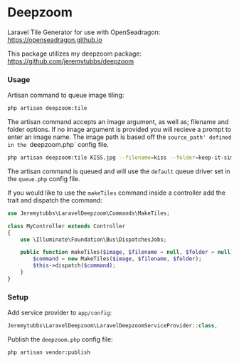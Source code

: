 Deepzoom
==
Laravel Tile Generator for use with OpenSeadragon: https://openseadragon.github.io

This package utilizes my deepzoom package: https://github.com/jeremytubbs/deepzoom

### Usage
Artisan command to queue image tiling:
```sh
php artisan deepzoom:tile
```

The artisan command accepts an image argument, as well as; filename and folder options. If no image argument is provided you will recieve a prompt to enter an image name. The image path is based off the `source_path' defined in the `deepzoom.php` config file.

```sh
php artisan deepzoom:tile KISS.jpg --filename=kiss --folder=keep-it-simple-stupid
```

The artisan command is queued and will use the `default` queue driver set in the `queue.php` config file.

If you would like to use the `makeTiles` command inside a controller add the trait and dispatch the command:

```php
use Jeremytubbs\LaravelDeepzoom\Commands\MakeTiles;

class MyController extends Controller
{
    use \Illuminate\Foundation\Bus\DispatchesJobs;

	public function makeTiles($image, $filename = null, $folder = null) {
		$command = new MakeTiles($image, $filename, $folder);
		$this->dispatch($command);
	}
}
```

### Setup
Add service provider to `app/config`:

```php
Jeremytubbs\LaravelDeepzoom\LaravelDeepzoomServiceProvider::class,
````

Publish the `deepzoom.php` config file:
```sh
php artisan vendor:publish
```
